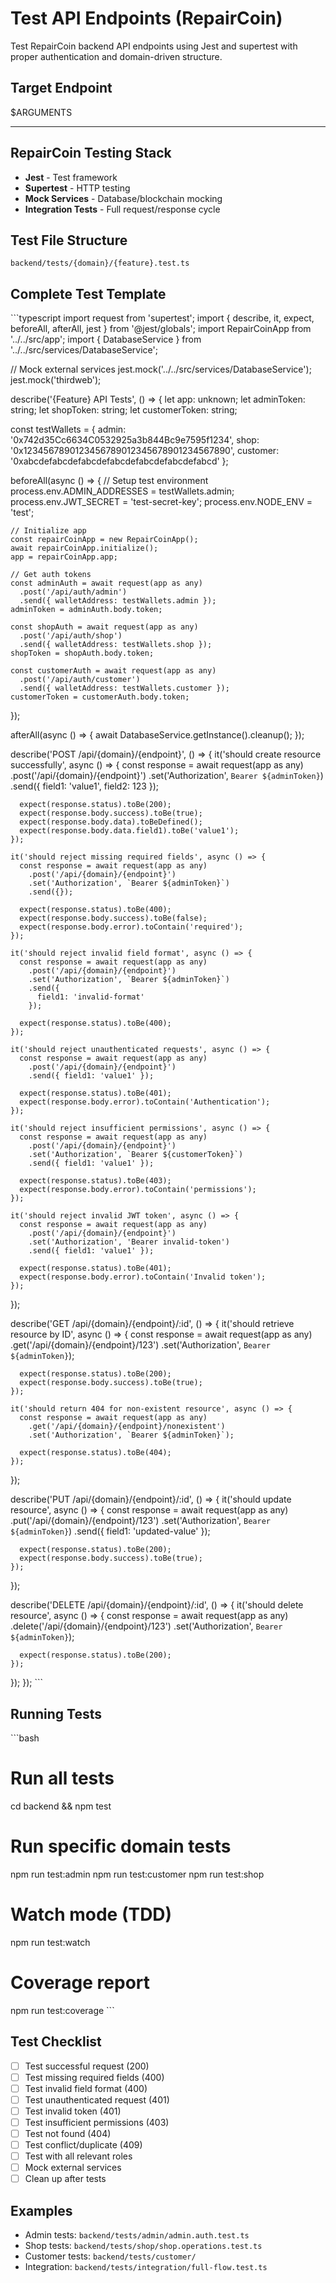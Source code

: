 # Test API Endpoints (RepairCoin)

Test RepairCoin backend API endpoints using Jest and supertest with proper authentication and domain-driven structure.

## Target Endpoint

$ARGUMENTS

---

## RepairCoin Testing Stack

- **Jest** - Test framework
- **Supertest** - HTTP testing
- **Mock Services** - Database/blockchain mocking
- **Integration Tests** - Full request/response cycle

## Test File Structure

`backend/tests/{domain}/{feature}.test.ts`

## Complete Test Template

\`\`\`typescript
import request from 'supertest';
import { describe, it, expect, beforeAll, afterAll, jest } from '@jest/globals';
import RepairCoinApp from '../../src/app';
import { DatabaseService } from '../../src/services/DatabaseService';

// Mock external services
jest.mock('../../src/services/DatabaseService');
jest.mock('thirdweb');

describe('{Feature} API Tests', () => {
  let app: unknown;
  let adminToken: string;
  let shopToken: string;
  let customerToken: string;

  const testWallets = {
    admin: '0x742d35Cc6634C0532925a3b844Bc9e7595f1234',
    shop: '0x1234567890123456789012345678901234567890',
    customer: '0xabcdefabcdefabcdefabcdefabcdefabcdefabcd'
  };

  beforeAll(async () => {
    // Setup test environment
    process.env.ADMIN_ADDRESSES = testWallets.admin;
    process.env.JWT_SECRET = 'test-secret-key';
    process.env.NODE_ENV = 'test';

    // Initialize app
    const repairCoinApp = new RepairCoinApp();
    await repairCoinApp.initialize();
    app = repairCoinApp.app;

    // Get auth tokens
    const adminAuth = await request(app as any)
      .post('/api/auth/admin')
      .send({ walletAddress: testWallets.admin });
    adminToken = adminAuth.body.token;

    const shopAuth = await request(app as any)
      .post('/api/auth/shop')
      .send({ walletAddress: testWallets.shop });
    shopToken = shopAuth.body.token;

    const customerAuth = await request(app as any)
      .post('/api/auth/customer')
      .send({ walletAddress: testWallets.customer });
    customerToken = customerAuth.body.token;
  });

  afterAll(async () => {
    await DatabaseService.getInstance().cleanup();
  });

  describe('POST /api/{domain}/{endpoint}', () => {
    it('should create resource successfully', async () => {
      const response = await request(app as any)
        .post('/api/{domain}/{endpoint}')
        .set('Authorization', `Bearer ${adminToken}`)
        .send({
          field1: 'value1',
          field2: 123
        });

      expect(response.status).toBe(200);
      expect(response.body.success).toBe(true);
      expect(response.body.data).toBeDefined();
      expect(response.body.data.field1).toBe('value1');
    });

    it('should reject missing required fields', async () => {
      const response = await request(app as any)
        .post('/api/{domain}/{endpoint}')
        .set('Authorization', `Bearer ${adminToken}`)
        .send({});

      expect(response.status).toBe(400);
      expect(response.body.success).toBe(false);
      expect(response.body.error).toContain('required');
    });

    it('should reject invalid field format', async () => {
      const response = await request(app as any)
        .post('/api/{domain}/{endpoint}')
        .set('Authorization', `Bearer ${adminToken}`)
        .send({
          field1: 'invalid-format'
        });

      expect(response.status).toBe(400);
    });

    it('should reject unauthenticated requests', async () => {
      const response = await request(app as any)
        .post('/api/{domain}/{endpoint}')
        .send({ field1: 'value1' });

      expect(response.status).toBe(401);
      expect(response.body.error).toContain('Authentication');
    });

    it('should reject insufficient permissions', async () => {
      const response = await request(app as any)
        .post('/api/{domain}/{endpoint}')
        .set('Authorization', `Bearer ${customerToken}`)
        .send({ field1: 'value1' });

      expect(response.status).toBe(403);
      expect(response.body.error).toContain('permissions');
    });

    it('should reject invalid JWT token', async () => {
      const response = await request(app as any)
        .post('/api/{domain}/{endpoint}')
        .set('Authorization', 'Bearer invalid-token')
        .send({ field1: 'value1' });

      expect(response.status).toBe(401);
      expect(response.body.error).toContain('Invalid token');
    });
  });

  describe('GET /api/{domain}/{endpoint}/:id', () => {
    it('should retrieve resource by ID', async () => {
      const response = await request(app as any)
        .get('/api/{domain}/{endpoint}/123')
        .set('Authorization', `Bearer ${adminToken}`);

      expect(response.status).toBe(200);
      expect(response.body.success).toBe(true);
    });

    it('should return 404 for non-existent resource', async () => {
      const response = await request(app as any)
        .get('/api/{domain}/{endpoint}/nonexistent')
        .set('Authorization', `Bearer ${adminToken}`);

      expect(response.status).toBe(404);
    });
  });

  describe('PUT /api/{domain}/{endpoint}/:id', () => {
    it('should update resource', async () => {
      const response = await request(app as any)
        .put('/api/{domain}/{endpoint}/123')
        .set('Authorization', `Bearer ${adminToken}`)
        .send({ field1: 'updated-value' });

      expect(response.status).toBe(200);
      expect(response.body.success).toBe(true);
    });
  });

  describe('DELETE /api/{domain}/{endpoint}/:id', () => {
    it('should delete resource', async () => {
      const response = await request(app as any)
        .delete('/api/{domain}/{endpoint}/123')
        .set('Authorization', `Bearer ${adminToken}`);

      expect(response.status).toBe(200);
    });
  });
});
\`\`\`

## Running Tests

\`\`\`bash
# Run all tests
cd backend && npm test

# Run specific domain tests
npm run test:admin
npm run test:customer
npm run test:shop

# Watch mode (TDD)
npm run test:watch

# Coverage report
npm run test:coverage
\`\`\`

## Test Checklist

- [ ] Test successful request (200)
- [ ] Test missing required fields (400)
- [ ] Test invalid field format (400)
- [ ] Test unauthenticated request (401)
- [ ] Test invalid token (401)
- [ ] Test insufficient permissions (403)
- [ ] Test not found (404)
- [ ] Test conflict/duplicate (409)
- [ ] Test with all relevant roles
- [ ] Mock external services
- [ ] Clean up after tests

## Examples

- Admin tests: `backend/tests/admin/admin.auth.test.ts`
- Shop tests: `backend/tests/shop/shop.operations.test.ts`
- Customer tests: `backend/tests/customer/`
- Integration: `backend/tests/integration/full-flow.test.ts`
